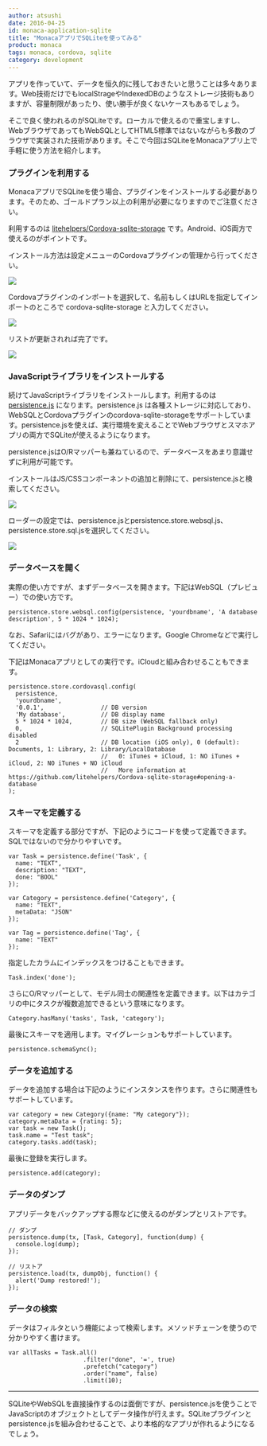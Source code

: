 ```yaml
---
author: atsushi
date: 2016-04-25
id: monaca-application-sqlite
title: "MonacaアプリでSQLiteを使ってみる"
product: monaca
tags: monaca, cordova, sqlite
category: development
---
```




アプリを作っていて、データを恒久的に残しておきたいと思うことは多々あります。Web技術だけでもlocalStrageやIndexedDBのようなストレージ技術もありますが、容量制限があったり、使い勝手が良くないケースもあるでしょう。

そこで良く使われるのがSQLiteです。ローカルで使えるので重宝しますし、WebブラウザであってもWebSQLとしてHTML5標準ではないながらも多数のブラウザで実装された技術があります。そこで今回はSQLiteをMonacaアプリ上で手軽に使う方法を紹介します。

### プラグインを利用する

MonacaアプリでSQLiteを使う場合、プラグインをインストールする必要があります。そのため、ゴールドプラン以上の利用が必要になりますのでご注意ください。

利用するのは [litehelpers/Cordova-sqlite-storage](https://github.com/litehelpers/Cordova-sqlite-storage) です。Android、iOS両方で使えるのがポイントです。

インストール方法は設定メニューのCordovaプラグインの管理から行ってください。

![](/blog/content/images/2016/Apr/sqlite-1.png)

Cordovaプラグインのインポートを選択して、名前もしくはURLを指定してインポートのところで cordova-sqlite-storage と入力してください。

![](/blog/content/images/2016/Apr/sqlite-2.png)

リストが更新されれば完了です。

![](/blog/content/images/2016/Apr/sqlite-3.png)

### JavaScriptライブラリをインストールする

続けてJavaScriptライブラリをインストールします。利用するのは [persistence.js](https://github.com/coresmart/persistencejs) になります。persistence.js は各種ストレージに対応しており、WebSQLとCordovaプラグインのcordova-sqlite-storageをサポートしています。persistence.jsを使えば、実行環境を変えることでWebブラウザとスマホアプリの両方でSQLiteが使えるようになります。

persistence.jsはO/Rマッパーも兼ねているので、データベースをあまり意識せずに利用が可能です。

インストールはJS/CSSコンポーネントの追加と削除にて、persistence.jsと検索してください。

![](/blog/content/images/2016/Apr/sqlite-4.png)

ローダーの設定では、persistence.jsとpersistence.store.websql.js、persistence.store.sql.jsを選択してください。

![](/blog/content/images/2016/Apr/sqlite-6.png)

### データベースを開く

実際の使い方ですが、まずデータベースを開きます。下記はWebSQL（プレビュー）での使い方です。

```
persistence.store.websql.config(persistence, 'yourdbname', 'A database description', 5 * 1024 * 1024);
```

なお、Safariにはバグがあり、エラーになります。Google Chromeなどで実行してください。

下記はMonacaアプリとしての実行です。iCloudと組み合わせることもできます。

```
persistence.store.cordovasql.config(
  persistence,
  'yourdbname',
  '0.0.1',                // DB version
  'My database',          // DB display name
  5 * 1024 * 1024,        // DB size (WebSQL fallback only)
  0,                      // SQLitePlugin Background processing disabled
  2                       // DB location (iOS only), 0 (default): Documents, 1: Library, 2: Library/LocalDatabase
                          //   0: iTunes + iCloud, 1: NO iTunes + iCloud, 2: NO iTunes + NO iCloud
                          //   More information at https://github.com/litehelpers/Cordova-sqlite-storage#opening-a-database
);
```

### スキーマを定義する

スキーマを定義する部分ですが、下記のようにコードを使って定義できます。SQLではないので分かりやすいです。

```
var Task = persistence.define('Task', {
  name: "TEXT",
  description: "TEXT",
  done: "BOOL"
});

var Category = persistence.define('Category', {
  name: "TEXT",
  metaData: "JSON"
});

var Tag = persistence.define('Tag', {
  name: "TEXT"
});
```

指定したカラムにインデックスをつけることもできます。

```
Task.index('done');
```

さらにO/Rマッパーとして、モデル同士の関連性を定義できます。以下はカテゴリの中にタスクが複数追加できるという意味になります。

```
Category.hasMany('tasks', Task, 'category');
```

最後にスキーマを適用します。マイグレーションもサポートしています。

```
persistence.schemaSync();
```

### データを追加する

データを追加する場合は下記のようにインスタンスを作ります。さらに関連性もサポートしています。

```
var category = new Category({name: "My category"});
category.metaData = {rating: 5};
var task = new Task();
task.name = "Test task";
category.tasks.add(task);
```

最後に登録を実行します。

```
persistence.add(category);
```

### データのダンプ

アプリデータをバックアップする際などに使えるのがダンプとリストアです。

```
// ダンプ
persistence.dump(tx, [Task, Category], function(dump) {
  console.log(dump);
});

// リストア
persistence.load(tx, dumpObj, function() {
  alert('Dump restored!');
});
```

### データの検索

データはフィルタという機能によって検索します。メソッドチェーンを使うので分かりやすく書けます。

```
var allTasks = Task.all()
                     .filter("done", '=', true)
                     .prefetch("category")
                     .order("name", false)
                     .limit(10);
```

----

SQLiteやWebSQLを直接操作するのは面倒ですが、persistence.jsを使うことでJavaScriptのオブジェクトとしてデータ操作が行えます。SQLiteプラグインとpersistence.jsを組み合わせることで、より本格的なアプリが作れるようになるでしょう。
